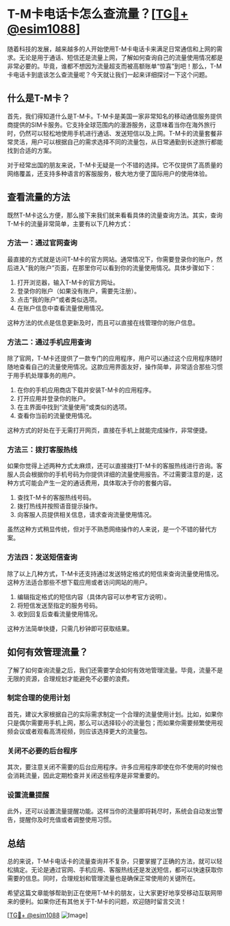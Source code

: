 # T-M卡电话卡怎么查流量？[[TG💪+ @esim1088](https://t.me/s/esim1088)]

随着科技的发展，越来越多的人开始使用T-M卡电话卡来满足日常通信和上网的需求。无论是用于通话、短信还是流量上网，了解如何查询自己的流量使用情况都是非常必要的。毕竟，谁都不想因为流量超支而被高额账单“惊喜”到吧！那么，T-M卡电话卡到底该怎么查流量呢？今天就让我们一起来详细探讨一下这个问题。

## 什么是T-M卡？

首先，我们得知道什么是T-M卡。T-M卡是美国一家非常知名的移动通信服务提供商提供的SIM卡服务。它支持全球范围内的漫游服务，这意味着当你在海外旅行时，仍然可以轻松地使用手机进行通话、发送短信以及上网。T-M卡的流量套餐非常灵活，用户可以根据自己的需求选择不同的流量包，从日常通勤到长途旅行都能找到合适的方案。

对于经常出国的朋友来说，T-M卡无疑是一个不错的选择。它不仅提供了高质量的网络覆盖，还支持多种语言的客服服务，极大地方便了国际用户的使用体验。

## 查看流量的方法

既然T-M卡这么方便，那么接下来我们就来看看具体的流量查询方法。其实，查询T-M卡的流量非常简单，主要有以下几种方式：

### 方法一：通过官网查询

最直接的方式就是访问T-M卡的官方网站。通常情况下，你需要登录你的账户，然后进入“我的账户”页面，在那里你可以看到你的流量使用情况。具体步骤如下：

1. 打开浏览器，输入T-M卡的官方网址。
2. 登录你的账户（如果没有账户，需要先注册）。
3. 点击“我的账户”或者类似选项。
4. 在账户信息中查看流量使用情况。

这种方法的优点是信息更新及时，而且可以直接在线管理你的账户信息。

### 方法二：通过手机应用查询

除了官网，T-M卡还提供了一款专门的应用程序，用户可以通过这个应用程序随时随地查看自己的流量使用情况。这款应用界面友好，操作简单，非常适合那些习惯于用手机处理事务的用户。

1. 在你的手机应用商店下载并安装T-M卡的应用程序。
2. 打开应用并登录你的账户。
3. 在主界面中找到“流量使用”或类似的选项。
4. 查看你当前的流量使用情况。

这种方式的好处在于无需打开网页，直接在手机上就能完成操作，非常便捷。

### 方法三：拨打客服热线

如果你觉得上述两种方式太麻烦，还可以直接拨打T-M卡的客服热线进行咨询。客服人员会根据你的手机号码为你提供详细的流量使用报告。不过需要注意的是，这种方式可能会产生一定的通话费用，具体取决于你的套餐内容。

1. 查找T-M卡的客服热线号码。
2. 拨打热线并按照语音提示操作。
3. 向客服人员提供相关信息，请求查询流量使用情况。

虽然这种方式稍显传统，但对于不熟悉网络操作的人来说，是一个不错的替代方案。

### 方法四：发送短信查询

除了以上几种方式，T-M卡还支持通过发送特定格式的短信来查询流量使用情况。这种方法适合那些不想下载应用或者访问网站的用户。

1. 编辑指定格式的短信内容（具体内容可以参考官方说明）。
2. 将短信发送至指定的服务号码。
3. 收到回复后查看流量使用情况。

这种方法简单快捷，只需几秒钟即可获取结果。

## 如何有效管理流量？

了解了如何查询流量之后，我们还需要学会如何有效地管理流量。毕竟，流量不是无限的资源，合理规划才能避免不必要的浪费。

### 制定合理的使用计划

首先，建议大家根据自己的实际需求制定一个合理的流量使用计划。比如，如果你只是偶尔需要用手机上网，那么可以选择较小的流量包；而如果你需要频繁使用视频会议或者观看高清视频，则应该选择更大的流量包。

### 关闭不必要的后台程序

其次，要注意关闭不需要的后台应用程序。许多应用程序即使在你不使用的时候也会消耗流量，因此定期检查并关闭这些程序是非常重要的。

### 设置流量提醒

此外，还可以设置流量提醒功能。这样当你的流量即将耗尽时，系统会自动发出警告，提醒你及时充值或者调整使用习惯。

## 总结

总的来说，T-M卡电话卡的流量查询并不复杂，只要掌握了正确的方法，就可以轻松搞定。无论是通过官网、手机应用、客服热线还是发送短信，都可以快速获取你需要的信息。同时，合理规划和管理流量也是确保正常使用的关键所在。

希望这篇文章能够帮助到正在使用T-M卡的朋友，让大家更好地享受移动互联网带来的便利。如果你还有其他关于T-M卡的问题，欢迎随时留言交流！

[[TG💪+ @esim1088](https://t.me/s/esim1088) ![Image](https://i.postimg.cc/4NQfJmqS/Snipaste-2025-05-13-00-14-12.png)]